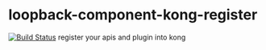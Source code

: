# loopback-component-kong-register
[![Build Status](https://api.travis-ci.org/coloseo/loopback-component-kong-register.svg?branch=master)](https://travis-ci.org/coloseo/loopback-component-kong-register)
register your apis and plugin into kong
